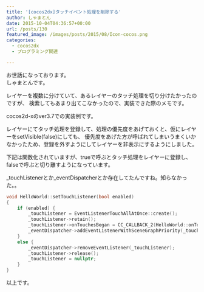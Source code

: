 ```yaml
---
title: '[cocos2dx]タッチイベント処理を削除する'
author: しゃまとん
date: 2015-10-04T04:36:57+00:00
url: /posts/130
featured_image: /images/posts/2015/08/Icon-cocos.png
categories:
  - cocos2dx
  - プログラミング関連

---
```

お世話になっております。  
しゃまとんです。

レイヤーを複数に分けていて、あるレイヤーのタッチ処理を切り分けたかったのですが、
検索してもあまり出てこなかったので、実装できた際のメモです。

cocos2d-xのver3.7での実装例です。

レイヤーにてタッチ処理を登録して、処理の優先度をあげておくと、仮にレイヤーをsetVisible(false)にしても、
優先度をあげた方が呼ばれてしまいうまくいかなかったため、登録を外すようにしてレイヤーを非表示にするようにしました。

下記は関数化されていますが、trueで呼ぶとタッチ処理をレイヤーに登録し、falseで呼ぶと切り離すようになっています。

_touchListenerとか_eventDispatcherとか存在してたんですね。知らなかった。。

```cpp
void HelloWorld::setTouchListener(bool enabled)
{
    if (enabled) {
        _touchListener = EventListenerTouchAllAtOnce::create();
        _touchListener->retain();
        _touchListener->onTouchesBegan = CC_CALLBACK_2(HelloWorld::onTouchesBegan, this);
        _eventDispatcher->addEventListenerWithSceneGraphPriority(_touchListener, this);
    }
    else {
        _eventDispatcher->removeEventListener(_touchListener);
        _touchListener->release();
        _touchListener = nullptr;
    }
}
```

以上です。